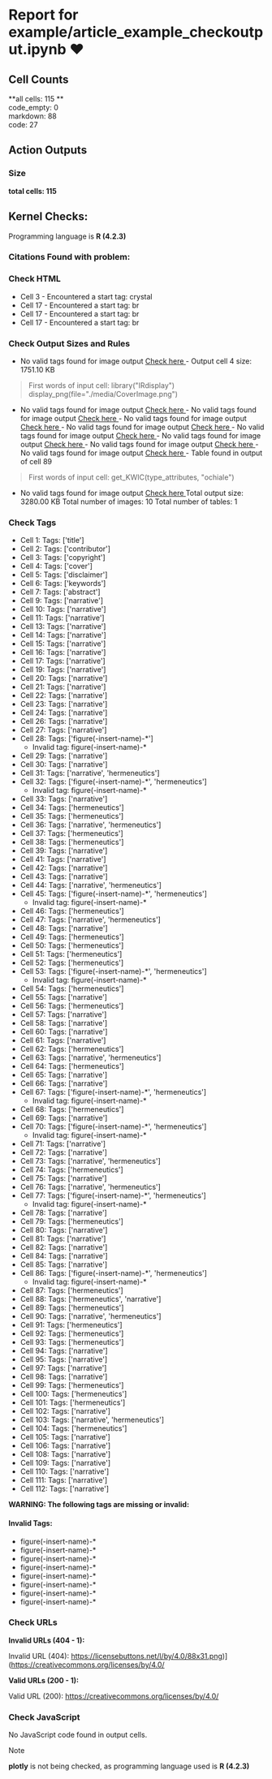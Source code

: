 # Report for example/article_example_checkoutput.ipynb ❤ 

## Cell Counts   
**all cells: 115 **  
code_empty: 0   
markdown: 88   
code: 27   

## Action Outputs

### Size
**total cells: 115**
## Kernel Checks: 

Programming language is **R (4.2.3)**


### Citations Found with problem:


### Check HTML
- Cell 3 - Encountered a start tag: crystal
- Cell 17 - Encountered a start tag: br
- Cell 17 - Encountered a start tag: br
- Cell 17 - Encountered a start tag: br


### Check Output Sizes and Rules
  - No valid tags found for image output  [Check here ](https://journalofdigitalhistory.org/en/notebook-viewer/JTJGcHJveHktZ2l0aHVidXNlcmNvbnRlbnQlMkZDMkRIJTJGam91cm5hbC1vZi1kaWdpdGFsLWhpc3RvcnktaXB5bmItcHJlZmxpZ2h0LWFjdGlvbiUyRnlhcm9zbGF2LWRldiUyRmV4YW1wbGUlMkZhcnRpY2xlX2V4YW1wbGVfY2hlY2tvdXRwdXQuaXB5bmI=?idx=4)- Output cell 4 size: 1751.10 KB
> First words of input cell: library("IRdisplay") display_png(file="./media/CoverImage.png")
  - No valid tags found for image output  [Check here ](https://journalofdigitalhistory.org/en/notebook-viewer/JTJGcHJveHktZ2l0aHVidXNlcmNvbnRlbnQlMkZDMkRIJTJGam91cm5hbC1vZi1kaWdpdGFsLWhpc3RvcnktaXB5bmItcHJlZmxpZ2h0LWFjdGlvbiUyRnlhcm9zbGF2LWRldiUyRmV4YW1wbGUlMkZhcnRpY2xlX2V4YW1wbGVfY2hlY2tvdXRwdXQuaXB5bmI=?idx=28)  - No valid tags found for image output  [Check here ](https://journalofdigitalhistory.org/en/notebook-viewer/JTJGcHJveHktZ2l0aHVidXNlcmNvbnRlbnQlMkZDMkRIJTJGam91cm5hbC1vZi1kaWdpdGFsLWhpc3RvcnktaXB5bmItcHJlZmxpZ2h0LWFjdGlvbiUyRnlhcm9zbGF2LWRldiUyRmV4YW1wbGUlMkZhcnRpY2xlX2V4YW1wbGVfY2hlY2tvdXRwdXQuaXB5bmI=?idx=32)  - No valid tags found for image output  [Check here ](https://journalofdigitalhistory.org/en/notebook-viewer/JTJGcHJveHktZ2l0aHVidXNlcmNvbnRlbnQlMkZDMkRIJTJGam91cm5hbC1vZi1kaWdpdGFsLWhpc3RvcnktaXB5bmItcHJlZmxpZ2h0LWFjdGlvbiUyRnlhcm9zbGF2LWRldiUyRmV4YW1wbGUlMkZhcnRpY2xlX2V4YW1wbGVfY2hlY2tvdXRwdXQuaXB5bmI=?idx=45)  - No valid tags found for image output  [Check here ](https://journalofdigitalhistory.org/en/notebook-viewer/JTJGcHJveHktZ2l0aHVidXNlcmNvbnRlbnQlMkZDMkRIJTJGam91cm5hbC1vZi1kaWdpdGFsLWhpc3RvcnktaXB5bmItcHJlZmxpZ2h0LWFjdGlvbiUyRnlhcm9zbGF2LWRldiUyRmV4YW1wbGUlMkZhcnRpY2xlX2V4YW1wbGVfY2hlY2tvdXRwdXQuaXB5bmI=?idx=53)  - No valid tags found for image output  [Check here ](https://journalofdigitalhistory.org/en/notebook-viewer/JTJGcHJveHktZ2l0aHVidXNlcmNvbnRlbnQlMkZDMkRIJTJGam91cm5hbC1vZi1kaWdpdGFsLWhpc3RvcnktaXB5bmItcHJlZmxpZ2h0LWFjdGlvbiUyRnlhcm9zbGF2LWRldiUyRmV4YW1wbGUlMkZhcnRpY2xlX2V4YW1wbGVfY2hlY2tvdXRwdXQuaXB5bmI=?idx=67)  - No valid tags found for image output  [Check here ](https://journalofdigitalhistory.org/en/notebook-viewer/JTJGcHJveHktZ2l0aHVidXNlcmNvbnRlbnQlMkZDMkRIJTJGam91cm5hbC1vZi1kaWdpdGFsLWhpc3RvcnktaXB5bmItcHJlZmxpZ2h0LWFjdGlvbiUyRnlhcm9zbGF2LWRldiUyRmV4YW1wbGUlMkZhcnRpY2xlX2V4YW1wbGVfY2hlY2tvdXRwdXQuaXB5bmI=?idx=70)  - No valid tags found for image output  [Check here ](https://journalofdigitalhistory.org/en/notebook-viewer/JTJGcHJveHktZ2l0aHVidXNlcmNvbnRlbnQlMkZDMkRIJTJGam91cm5hbC1vZi1kaWdpdGFsLWhpc3RvcnktaXB5bmItcHJlZmxpZ2h0LWFjdGlvbiUyRnlhcm9zbGF2LWRldiUyRmV4YW1wbGUlMkZhcnRpY2xlX2V4YW1wbGVfY2hlY2tvdXRwdXQuaXB5bmI=?idx=77)  - No valid tags found for image output  [Check here ](https://journalofdigitalhistory.org/en/notebook-viewer/JTJGcHJveHktZ2l0aHVidXNlcmNvbnRlbnQlMkZDMkRIJTJGam91cm5hbC1vZi1kaWdpdGFsLWhpc3RvcnktaXB5bmItcHJlZmxpZ2h0LWFjdGlvbiUyRnlhcm9zbGF2LWRldiUyRmV4YW1wbGUlMkZhcnRpY2xlX2V4YW1wbGVfY2hlY2tvdXRwdXQuaXB5bmI=?idx=86)- Table found in output of cell 89
> First words of input cell: get_KWIC(type_attributes, "ochiale")
  - No valid tags found for image output  [Check here ](https://journalofdigitalhistory.org/en/notebook-viewer/JTJGcHJveHktZ2l0aHVidXNlcmNvbnRlbnQlMkZDMkRIJTJGam91cm5hbC1vZi1kaWdpdGFsLWhpc3RvcnktaXB5bmItcHJlZmxpZ2h0LWFjdGlvbiUyRnlhcm9zbGF2LWRldiUyRmV4YW1wbGUlMkZhcnRpY2xlX2V4YW1wbGVfY2hlY2tvdXRwdXQuaXB5bmI=?idx=93)
Total output size: 3280.00 KB
Total number of images: 10
Total number of tables: 1

### Check Tags
- Cell 1: Tags: ['title']
- Cell 2: Tags: ['contributor']
- Cell 3: Tags: ['copyright']
- Cell 4: Tags: ['cover']
- Cell 5: Tags: ['disclaimer']
- Cell 6: Tags: ['keywords']
- Cell 7: Tags: ['abstract']
- Cell 9: Tags: ['narrative']
- Cell 10: Tags: ['narrative']
- Cell 11: Tags: ['narrative']
- Cell 13: Tags: ['narrative']
- Cell 14: Tags: ['narrative']
- Cell 15: Tags: ['narrative']
- Cell 16: Tags: ['narrative']
- Cell 17: Tags: ['narrative']
- Cell 19: Tags: ['narrative']
- Cell 20: Tags: ['narrative']
- Cell 21: Tags: ['narrative']
- Cell 22: Tags: ['narrative']
- Cell 23: Tags: ['narrative']
- Cell 24: Tags: ['narrative']
- Cell 26: Tags: ['narrative']
- Cell 27: Tags: ['narrative']
- Cell 28: Tags: ['figure(-insert-name)-*']
  - Invalid tag: figure(-insert-name)-*
- Cell 29: Tags: ['narrative']
- Cell 30: Tags: ['narrative']
- Cell 31: Tags: ['narrative', 'hermeneutics']
- Cell 32: Tags: ['figure(-insert-name)-*', 'hermeneutics']
  - Invalid tag: figure(-insert-name)-*
- Cell 33: Tags: ['narrative']
- Cell 34: Tags: ['hermeneutics']
- Cell 35: Tags: ['hermeneutics']
- Cell 36: Tags: ['narrative', 'hermeneutics']
- Cell 37: Tags: ['hermeneutics']
- Cell 38: Tags: ['hermeneutics']
- Cell 39: Tags: ['narrative']
- Cell 41: Tags: ['narrative']
- Cell 42: Tags: ['narrative']
- Cell 43: Tags: ['narrative']
- Cell 44: Tags: ['narrative', 'hermeneutics']
- Cell 45: Tags: ['figure(-insert-name)-*', 'hermeneutics']
  - Invalid tag: figure(-insert-name)-*
- Cell 46: Tags: ['hermeneutics']
- Cell 47: Tags: ['narrative', 'hermeneutics']
- Cell 48: Tags: ['narrative']
- Cell 49: Tags: ['hermeneutics']
- Cell 50: Tags: ['hermeneutics']
- Cell 51: Tags: ['hermeneutics']
- Cell 52: Tags: ['hermeneutics']
- Cell 53: Tags: ['figure(-insert-name)-*', 'hermeneutics']
  - Invalid tag: figure(-insert-name)-*
- Cell 54: Tags: ['hermeneutics']
- Cell 55: Tags: ['narrative']
- Cell 56: Tags: ['hermeneutics']
- Cell 57: Tags: ['narrative']
- Cell 58: Tags: ['narrative']
- Cell 60: Tags: ['narrative']
- Cell 61: Tags: ['narrative']
- Cell 62: Tags: ['hermeneutics']
- Cell 63: Tags: ['narrative', 'hermeneutics']
- Cell 64: Tags: ['hermeneutics']
- Cell 65: Tags: ['narrative']
- Cell 66: Tags: ['narrative']
- Cell 67: Tags: ['figure(-insert-name)-*', 'hermeneutics']
  - Invalid tag: figure(-insert-name)-*
- Cell 68: Tags: ['hermeneutics']
- Cell 69: Tags: ['narrative']
- Cell 70: Tags: ['figure(-insert-name)-*', 'hermeneutics']
  - Invalid tag: figure(-insert-name)-*
- Cell 71: Tags: ['narrative']
- Cell 72: Tags: ['narrative']
- Cell 73: Tags: ['narrative', 'hermeneutics']
- Cell 74: Tags: ['hermeneutics']
- Cell 75: Tags: ['narrative']
- Cell 76: Tags: ['narrative', 'hermeneutics']
- Cell 77: Tags: ['figure(-insert-name)-*', 'hermeneutics']
  - Invalid tag: figure(-insert-name)-*
- Cell 78: Tags: ['narrative']
- Cell 79: Tags: ['hermeneutics']
- Cell 80: Tags: ['narrative']
- Cell 81: Tags: ['narrative']
- Cell 82: Tags: ['narrative']
- Cell 84: Tags: ['narrative']
- Cell 85: Tags: ['narrative']
- Cell 86: Tags: ['figure(-insert-name)-*', 'hermeneutics']
  - Invalid tag: figure(-insert-name)-*
- Cell 87: Tags: ['hermeneutics']
- Cell 88: Tags: ['hermeneutics', 'narrative']
- Cell 89: Tags: ['hermeneutics']
- Cell 90: Tags: ['narrative', 'hermeneutics']
- Cell 91: Tags: ['hermeneutics']
- Cell 92: Tags: ['hermeneutics']
- Cell 93: Tags: ['hermeneutics']
- Cell 94: Tags: ['narrative']
- Cell 95: Tags: ['narrative']
- Cell 97: Tags: ['narrative']
- Cell 98: Tags: ['narrative']
- Cell 99: Tags: ['hermeneutics']
- Cell 100: Tags: ['hermeneutics']
- Cell 101: Tags: ['hermeneutics']
- Cell 102: Tags: ['narrative']
- Cell 103: Tags: ['narrative', 'hermeneutics']
- Cell 104: Tags: ['hermeneutics']
- Cell 105: Tags: ['narrative']
- Cell 106: Tags: ['narrative']
- Cell 108: Tags: ['narrative']
- Cell 109: Tags: ['narrative']
- Cell 110: Tags: ['narrative']
- Cell 111: Tags: ['narrative']
- Cell 112: Tags: ['narrative']

**WARNING: The following tags are missing or invalid:**

#### Invalid Tags:
- figure(-insert-name)-*
- figure(-insert-name)-*
- figure(-insert-name)-*
- figure(-insert-name)-*
- figure(-insert-name)-*
- figure(-insert-name)-*
- figure(-insert-name)-*
- figure(-insert-name)-*


### Check URLs

**Invalid URLs (404 - 1):**

Invalid URL (404): https://licensebuttons.net/l/by/4.0/88x31.png)](https://creativecommons.org/licenses/by/4.0/

**Valid URLs (200 - 1):**

Valid URL (200): https://creativecommons.org/licenses/by/4.0/



### Check JavaScript
No JavaScript code found in output cells.
> [!NOTE] 
> **plotly** is not being checked, as programming language used is **R (4.2.3)**


